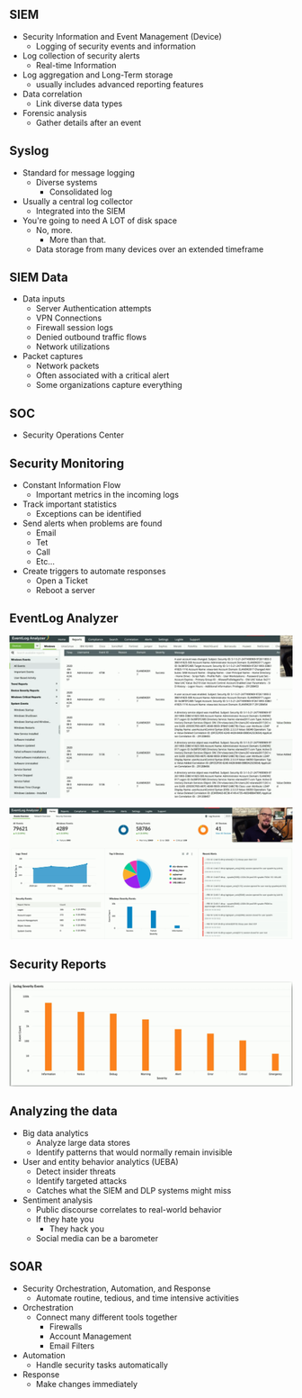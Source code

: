 ## SIEM
- Security Information and Event Management (Device)
	- Logging of security events and information
- Log collection of security alerts
	- Real-time Information
- Log aggregation and Long-Term storage
	- usually includes advanced reporting features
- Data correlation
	- Link diverse data types
- Forensic analysis
	- Gather details after an event

## Syslog
- Standard for message logging
	- Diverse systems
		- Consolidated log
- Usually a central log collector
	- Integrated into the SIEM
- You're going to need A LOT of disk space
	- No, more.
		- More than that.
	- Data storage from many devices over an extended timeframe

## SIEM Data
- Data inputs
	- Server Authentication attempts
	- VPN Connections
	- Firewall session logs
	- Denied outbound traffic flows
	- Network utilizations
- Packet captures
	- Network packets
	- Often associated with a critical alert
	- Some organizations capture everything

## SOC
- Security Operations Center

## Security Monitoring
- Constant Information Flow
	- Important metrics in the incoming logs
- Track important statistics
	- Exceptions can be identified
- Send alerts when problems are found
	- Email
	- Tet
	- Call
	- Etc...
- Create triggers to automate responses
	- Open a Ticket
	- Reboot a server

## EventLog Analyzer

![](../Images/240509-31.png)

![](../Images/240509-32.png)

## Security Reports

![](../Images/240509-33.png)

## Analyzing the data
- Big data analytics
	- Analyze large data stores
	- Identify patterns that would normally remain invisible
- User and entity behavior analytics (UEBA)
	- Detect insider threats
	- Identify targeted attacks
	- Catches what the SIEM and DLP systems might miss
- Sentiment analysis
	- Public discourse correlates to real-world behavior
	- If they hate you
		- They hack you
	- Social media can be a barometer

## SOAR
- Security Orchestration, Automation, and Response
	- Automate routine, tedious, and time intensive activities
- Orchestration
	- Connect many different tools together
		- Firewalls
		- Account Management
		- Email Filters
- Automation
	- Handle security tasks automatically
- Response
	- Make changes immediately


